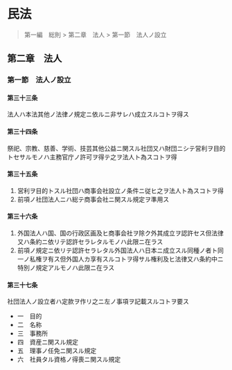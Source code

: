 # 民法

> 第一編　総則 > 第二章　法人 > 第一節　法人ノ設立

## 第二章　法人

### 第一節　法人ノ設立

#### 第三十三条

法人ハ本法其他ノ法律ノ規定ニ依ルニ非サレハ成立スルコトヲ得ス

#### 第三十四条

祭祀、宗教、慈善、学術、技芸其他公益ニ関スル社団又ハ財団ニシテ営利ヲ目的トセサルモノハ主務官庁ノ許可ヲ得テ之ヲ法人ト為スコトヲ得

#### 第三十五条

1. 営利ヲ目的トスル社団ハ商事会社設立ノ条件ニ従ヒ之ヲ法人ト為スコトヲ得
2. 前項ノ社団法人ニハ総テ商事会社ニ関スル規定ヲ準用ス

#### 第三十六条

1. 外国法人ハ国、国の行政区画及ヒ商事会社ヲ除ク外其成立ヲ認許セス但法律又ハ条約ニ依リテ認許セラレタルモノハ此限ニ在ラス
2. 前項ノ規定ニ依リテ認許セラレタル外国法人ハ日本ニ成立スル同種ノ者ト同一ノ私権ヲ有ス但外国人カ享有スルコトヲ得サル権利及ヒ法律又ハ条約中ニ特別ノ規定アルモノハ此限ニ在ラス

#### 第三十七条

社団法人ノ設立者ハ定款ヲ作リ之ニ左ノ事項ヲ記載スルコトヲ要ス

- 一　目的
- 二　名称
- 三　事務所
- 四　資産ニ関スル規定
- 五　理事ノ任免ニ関スル規定
- 六　社員タル資格ノ得喪ニ関スル規定
